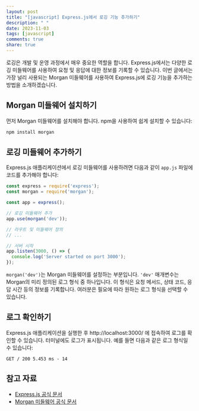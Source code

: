 ```yaml
---
layout: post
title: "[javascript] Express.js에서 로깅 기능 추가하기"
description: " "
date: 2023-11-03
tags: [javascript]
comments: true
share: true
---
```


로깅은 개발 및 운영 과정에서 매우 중요한 역할을 합니다. Express.js에서는 다양한 로깅 미들웨어를 사용하여 요청 및 응답에 대한 정보를 기록할 수 있습니다. 이번 글에서는 가장 널리 사용되는 Morgan 미들웨어를 사용하여 Express.js에 로깅 기능을 추가하는 방법을 소개하겠습니다.

## Morgan 미들웨어 설치하기

먼저 Morgan 미들웨어를 설치해야 합니다. npm을 사용하여 쉽게 설치할 수 있습니다:

```javascript
npm install morgan
```

## 로깅 미들웨어 추가하기

Express.js 애플리케이션에서 로깅 미들웨어를 사용하려면 다음과 같이 `app.js` 파일에 코드를 추가해야 합니다:

```javascript
const express = require('express');
const morgan = require('morgan');

const app = express();

// 로깅 미들웨어 추가
app.use(morgan('dev'));

// 라우트 및 미들웨어 정의
// ...

// 서버 시작
app.listen(3000, () => {
  console.log('Server started on port 3000');
});
```

`morgan('dev')`는 Morgan 미들웨어를 설정하는 부분입니다. `'dev'` 매개변수는 Morgan의 미리 정의된 로그 형식 중 하나입니다. 이 형식은 요청 메서드, 상태 코드, 응답 시간 등의 정보를 기록합니다. 여러분은 필요에 따라 원하는 로그 형식을 선택할 수 있습니다.

## 로그 확인하기

Express.js 애플리케이션을 실행한 후 http://localhost:3000/ 에 접속하여 로그를 확인할 수 있습니다. 터미널에도 로그가 표시됩니다. 예를 들면 다음과 같은 로그 형식일 수 있습니다:

```
GET / 200 5.453 ms - 14
```

## 참고 자료

- [Express.js 공식 문서](https://expressjs.com/)
- [Morgan 미들웨어 공식 문서](https://www.npmjs.com/package/morgan)